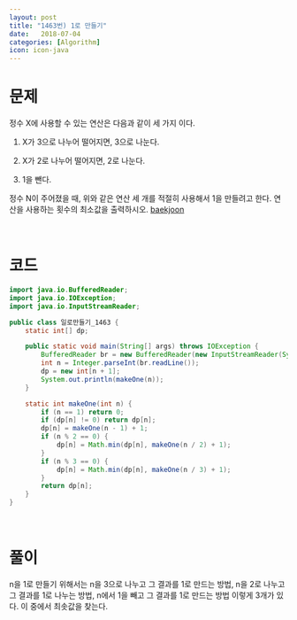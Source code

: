 ```yaml
---
layout: post
title: "1463번) 1로 만들기"
date:   2018-07-04
categories: [Algorithm]
icon: icon-java
---
```


# 문제
정수 X에 사용할 수 있는 연산은 다음과 같이 세 가지 이다.

1. X가 3으로 나누어 떨어지면, 3으로 나눈다.

2. X가 2로 나누어 떨어지면, 2로 나눈다.

3. 1을 뺀다.

정수 N이 주어졌을 때, 위와 같은 연산 세 개를 적절히 사용해서 1을 만들려고 한다. 연산을 사용하는 횟수의 최소값을 출력하시오. [baekjoon](https://www.acmicpc.net/problem/1463)

<br>

# 코드
```java
import java.io.BufferedReader;
import java.io.IOException;
import java.io.InputStreamReader;

public class 일로만들기_1463 {
    static int[] dp;

    public static void main(String[] args) throws IOException {
        BufferedReader br = new BufferedReader(new InputStreamReader(System.in));
        int n = Integer.parseInt(br.readLine());
        dp = new int[n + 1];
        System.out.println(makeOne(n));
    }

    static int makeOne(int n) {
        if (n == 1) return 0;
        if (dp[n] != 0) return dp[n];
        dp[n] = makeOne(n - 1) + 1;
        if (n % 2 == 0) {
            dp[n] = Math.min(dp[n], makeOne(n / 2) + 1);
        }
        if (n % 3 == 0) {
            dp[n] = Math.min(dp[n], makeOne(n / 3) + 1);
        }
        return dp[n];
    }
}
```

<br>

# 풀이
n을 1로 만들기 위해서는 n을 3으로 나누고 그 결과를 1로 만드는 방법, n을 2로 나누고 그 결과를 1로 나누는 방법, n에서 1을 빼고 그 결과를 1로 만드는 방법 이렇게 3개가 있다. 이 중에서 최솟값을 찾는다.

